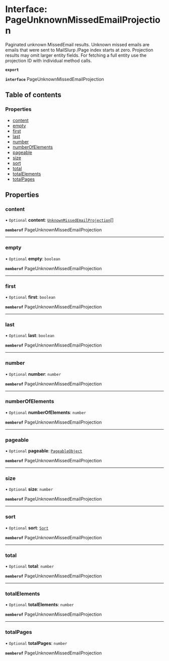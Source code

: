# Interface: PageUnknownMissedEmailProjection

Paginated unknown MissedEmail results. Unknown missed emails are emails that were sent to MailSlurp /Page index starts at zero. Projection results may omit larger entity fields. For fetching a full entity use the projection ID with individual method calls.

**`export`**

**`interface`** PageUnknownMissedEmailProjection

## Table of contents

### Properties

- [content](PageUnknownMissedEmailProjection.md#content)
- [empty](PageUnknownMissedEmailProjection.md#empty)
- [first](PageUnknownMissedEmailProjection.md#first)
- [last](PageUnknownMissedEmailProjection.md#last)
- [number](PageUnknownMissedEmailProjection.md#number)
- [numberOfElements](PageUnknownMissedEmailProjection.md#numberofelements)
- [pageable](PageUnknownMissedEmailProjection.md#pageable)
- [size](PageUnknownMissedEmailProjection.md#size)
- [sort](PageUnknownMissedEmailProjection.md#sort)
- [total](PageUnknownMissedEmailProjection.md#total)
- [totalElements](PageUnknownMissedEmailProjection.md#totalelements)
- [totalPages](PageUnknownMissedEmailProjection.md#totalpages)

## Properties

### content

• `Optional` **content**: [`UnknownMissedEmailProjection`](UnknownMissedEmailProjection.md)[]

**`memberof`** PageUnknownMissedEmailProjection

___

### empty

• `Optional` **empty**: `boolean`

**`memberof`** PageUnknownMissedEmailProjection

___

### first

• `Optional` **first**: `boolean`

**`memberof`** PageUnknownMissedEmailProjection

___

### last

• `Optional` **last**: `boolean`

**`memberof`** PageUnknownMissedEmailProjection

___

### number

• `Optional` **number**: `number`

**`memberof`** PageUnknownMissedEmailProjection

___

### numberOfElements

• `Optional` **numberOfElements**: `number`

**`memberof`** PageUnknownMissedEmailProjection

___

### pageable

• `Optional` **pageable**: [`PageableObject`](PageableObject.md)

**`memberof`** PageUnknownMissedEmailProjection

___

### size

• `Optional` **size**: `number`

**`memberof`** PageUnknownMissedEmailProjection

___

### sort

• `Optional` **sort**: [`Sort`](Sort.md)

**`memberof`** PageUnknownMissedEmailProjection

___

### total

• `Optional` **total**: `number`

**`memberof`** PageUnknownMissedEmailProjection

___

### totalElements

• `Optional` **totalElements**: `number`

**`memberof`** PageUnknownMissedEmailProjection

___

### totalPages

• `Optional` **totalPages**: `number`

**`memberof`** PageUnknownMissedEmailProjection
